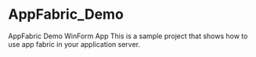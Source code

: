 # AppFabric_Demo
AppFabric Demo WinForm App
This is a sample project that shows how to use app fabric in your application server.
